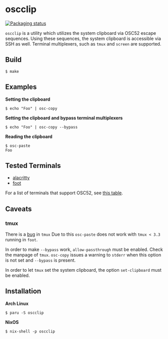 # oscclip

[![Packaging status](https://repology.org/badge/vertical-allrepos/oscclip.svg)](https://repology.org/project/oscclip/versions)

`oscclip` is a utility which utilizes the system clipboard via OSC52 escape sequences.
Using these sequences, the system clipboard is accessible via SSH as well.
Terminal multiplexers, such as `tmux` and `screen` are supported.

## Build

```
$ make
```

## Examples

**Setting the clipboard**

```
$ echo "Foo" | osc-copy
```

**Setting the clipboard and bypass terminal multiplexers**

```
$ echo "Foo" | osc-copy --bypass
```

**Reading the clipboard**

```
$ osc-paste
Foo
```

## Tested Terminals

* [alacritty](https://github.com/alacritty/alacritty)
* [foot](https://codeberg.org/dnkl/foot)

For a list of terminals that support OSC52, see [this table](https://github.com/ojroques/vim-oscyank#vim-oscyank).

## Caveats

### tmux

There is a [bug](https://github.com/tmux/tmux/pull/2942) in `tmux` 
Due to this `osc-paste` does not work with `tmux < 3.3` running in `foot`.

In order to make `--bypass` work, `allow-passthrough` must be enabled.
Check the manpage of `tmux`.
`osc-copy` issues a warning to `stderr` when this option is not set and `--bypass` is present.

In order to let `tmux` set the system clipboard, the option `set-clipboard` must be enabled.

## Installation

**Arch Linux**

```
$ paru -S oscclip
```

**NixOS**

```
$ nix-shell -p oscclip
```
